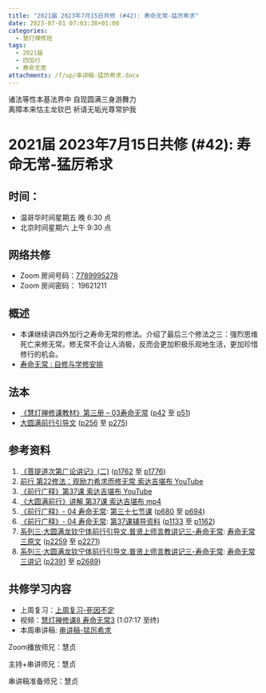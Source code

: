 ```yaml
---
title: "2021届 2023年7月15日共修 (#42): 寿命无常-猛厉希求"
date: 2023-07-01 07:03:38+01:00
categories:
  - 慧灯禅修班
tags:
  - 2021届
  - 四加行
  - 寿命无常
attachments: /f/up/串讲稿-猛厉希求.docx
---
```

<!--StartFragment-->

诸法等性本基法界中 自现圆满三身游舞力\
离障本来怙主龙钦巴 祈请无垢光尊常护我

# 2021届 2023年7月15日共修 (#42): 寿命无常-猛厉希求

<!--EndFragment-->

## 时间：

* 温哥华时间星期五 晚 6:30 点
* 北京时间星期六 上午 9:30 点

## 网络共修

* Zoom 房间号码：[7789995278](https://us02web.zoom.us/j/7789995278?pwd=VjZmbWJFY2k2K0E5RVB2cTNIQmhqUT09)
* Zoom 房间密码： 19621211

## 概述

* 本课继续讲四外加行之寿命无常的修法。介绍了最后三个修法之三：强烈思维死亡来修无常。修无常不会让人消极，反而会更加积极乐观地生活，更加珍惜修行的机会。
* [寿命无常 : 自修与学修安排](https://fohuifayu.com/index.php/huideng-jiangtang/chanxiuke/zen-03/8653-zen03-smwc?title=)

## 法本

* [《慧灯禅修课教材》第三册 – 03寿命无常](https://huidengchanxiu.net/books/b3/3-03) ([p42](https://huidengchanxiu.net/books/b3/3-03/#p42) 至 [p51](https://huidengchanxiu.net/books/b3/3-03/#p51))
* [大圆满前行引导文](https://huidengchanxiu.net/books/dymqx) ([p256](https://huidengchanxiu.net/books/dymqx/#p256) 至 [p275](https://huidengchanxiu.net/books/dymqx/#p275))

## 参考资料

1. [《菩提道次第广论讲记》(二)](https://huidengchanxiu.net/refs/ptdcdgl/2) ([p1762](https://huidengchanxiu.net/refs/ptdcdgl/2/#p1762) 至 [p1776](https://huidengchanxiu.net/refs/ptdcdgl/2/#p1776))
2. [](https://huidengchanxiu.net/refs/qxbwl/)[前行 第22修法：观励力希求而修无常 索达吉堪布 YouTube](https://www.youtube.com/watch?v=zjWxSbvYKzw&list=PLAnEIprIVklfgalc7Xw4ToCyX-C_wu-XT&index=22)
3. [《前行广释》第37课 索达吉堪布 YouTube](https://www.youtube.com/watch?v=TRZipI3CE3o&list=PLAnEIprIVklfWTKX6X1gI9eR_phiB8B4b&index=38)
4. [《大圆满前行》讲解 第37课 索达吉堪布 mp4](http://huidengchanxiu.net/jmy/007-%E5%A4%A7%E5%9C%86%E6%BB%A1%E5%89%8D%E8%A1%8C%E5%B9%BF%E9%87%8A/007-%E5%89%8D%E8%A1%8C%E5%B9%BF%E9%87%8A%E8%A7%86%E9%A2%91/%e3%80%8a%e5%a4%a7%e5%9c%86%e6%bb%a1%e5%89%8d%e8%a1%8c%e3%80%8b%e8%ae%b2%e8%a7%a3%e7%ac%ac37%e8%af%be.mp4)
5. [《前行广释》- 04 寿命无常](https://huidengchanxiu.net/refs/qxgs/qxgs-04wc): [](https://huidengchanxiu.net/refs/qxgs/qxgs-04wc/#%E7%AC%AC%E4%B8%89%E5%8D%81%E4%BA%8C%E8%8A%82%E8%AF%BE)[第三十七节课](https://huidengchanxiu.net/refs/qxgs/qxgs-04wc/#%E7%AC%AC%E4%B8%89%E5%8D%81%E4%B8%83%E8%8A%82%E8%AF%BE) ([p680](https://huidengchanxiu.net/refs/qxgs/qxgs-04wc/#p680) 至 [p694](https://huidengchanxiu.net/refs/qxgs/qxgs-04wc/#p694))
6. [《前行广释》- 04 寿命无常](https://huidengchanxiu.net/refs/qxgs/fudao/qxgsfd-04wc): [第37课辅导资料](https://huidengchanxiu.net/refs/qxgs/fudao/qxgsfd-04wc/#%E5%89%8D%E8%A1%8C%E5%B9%BF%E9%87%8A%E7%AC%AC37%E8%AF%BE%E8%BE%85%E5%AF%BC%E8%B5%84%E6%96%99) ([p1133](https://huidengchanxiu.net/refs/qxgs/fudao/qxgsfd-04wc/#p1133) 至 [p1162](https://huidengchanxiu.net/refs/qxgs/fudao/qxgsfd-04wc/#p1162))
7. [系列三·大圆满龙钦宁体前行引导文.普贤上师言教讲记三-寿命无常](https://huidengchanxiu.net/refs/xmfw/s3-ydw3-smwc): [寿命无常三原文](https://huidengchanxiu.net/refs/xmfw/s3-ydw3-smwc/#%E5%AF%BF%E5%91%BD%E6%97%A0%E5%B8%B8%E4%B8%89%E5%8E%9F%E6%96%87) ([p2259](https://huidengchanxiu.net/refs/xmfw/s3-ydw3-smwc/#p2259) 至 [p2271](https://huidengchanxiu.net/refs/xmfw/s3-ydw3-smwc/#p2271))
8. [系列三·大圆满龙钦宁体前行引导文.普贤上师言教讲记三-寿命无常](https://huidengchanxiu.net/refs/xmfw/s3-ydw3-smwc): [寿命无常三讲记](https://huidengchanxiu.net/refs/xmfw/s3-ydw3-smwc/#%E5%AF%BF%E5%91%BD%E6%97%A0%E5%B8%B8%E4%B8%89%E8%AE%B2%E8%AE%B0) ([p2391](https://huidengchanxiu.net/refs/xmfw/s3-ydw3-smwc/#p2391) 至 [p2689](https://huidengchanxiu.net/refs/xmfw/s3-ydw3-smwc/#p2689))

<!--StartFragment-->

## **共修学习内容**

* 上周复习：[上周复习-死因不定](/f/up/上周复习-死因不定.docx)
* 视频：[](https://fohuifayu.com/index.php/huideng-jiangtang/chanxiuke/zen-03/658-l15076)[慧灯禅修课8 寿命无常3](https://fohuifayu.com/index.php/huideng-jiangtang/chanxiuke/zen-03/659-l15077) (1:07:17 至终)
* 本周串讲稿: [](https://www.huidengvan.com/f/up/%E4%B8%B2%E8%AE%B2%E7%A8%BF-%E5%90%84%E7%A7%8D%E6%AF%94%E5%96%BB1.docx)[](https://www.huidengvan.com/f/up/%E4%B8%B2%E8%AE%B2%E7%A8%BF-%E6%AD%BB%E5%9B%A0%E4%B8%8D%E5%AE%9A1.docx)[串讲稿-猛厉希求](/f/up/串讲稿-猛厉希求.docx)

Zoom播放师兄：慧贞

主持+串讲师兄：慧贞

串讲稿准备师兄：慧贞

<!--EndFragment-->